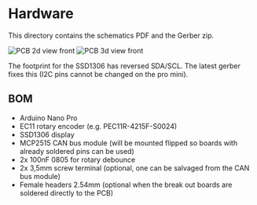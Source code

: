 # Hardware

This directory contains the schematics PDF and the Gerber zip.

![PCB 2d view front](https://github.com/user-attachments/assets/c18db02c-cf32-4fbb-a179-55b502b8e7af)
![PCB 3d view front](https://github.com/user-attachments/assets/5cee2819-e5f1-4449-be82-1d81b582f415)

The footprint for the SSD1306 has reversed SDA/SCL. The latest gerber fixes this (I2C pins cannot be changed on the pro mini).

## BOM

- Arduino Nano Pro
- EC11 rotary encoder (e.g. PEC11R-4215F-S0024)
- SSD1306 display
- MCP2515 CAN bus module (will be mounted flipped so boards with already soldered pins can be used)
- 2x 100nF 0805 for rotary debounce
- 2x 3,5mm screw terminal (optional, one can be salvaged from the CAN bus module)
- Female headers 2.54mm (optional when the break out boards are soldered directly to the PCB)
